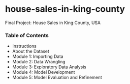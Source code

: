 # house-sales-in-king-county
Final Project: House Sales in King County, USA

### Table of Contents
- Instructions
- About the Dataset
- Module 1: Importing Data
- Module 2: Data Wrangling
- Module 3: Exploratory Data Analysis
- Module 4: Model Development
- Module 5: Model Evaluation and Refinement
